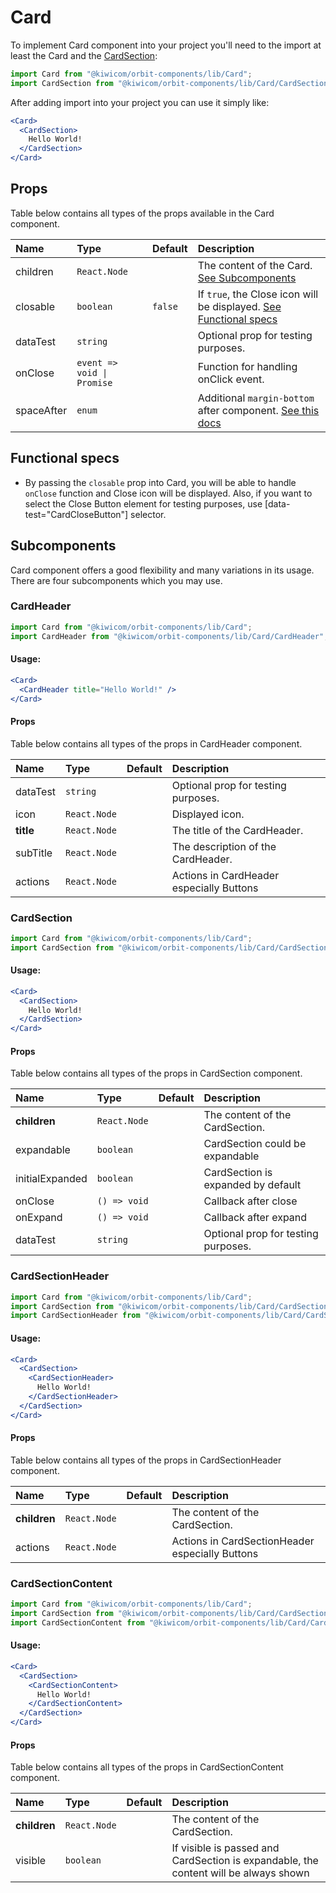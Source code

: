 # Card
To implement Card component into your project you'll need to the import at least the Card and the [CardSection](#cardsection):
```jsx
import Card from "@kiwicom/orbit-components/lib/Card";
import CardSection from "@kiwicom/orbit-components/lib/Card/CardSection";
```
After adding import into your project you can use it simply like:
```jsx
<Card>
  <CardSection>
    Hello World!
  </CardSection>
</Card>
```
## Props
Table below contains all types of the props available in the Card component.

| Name          | Type                          | Default         | Description                      |
| :------------ | :---------------------------- | :-------------- | :------------------------------- |
| children      | `React.Node`                  |                 | The content of the Card. [See Subcomponents](#sub-components)
| closable      | `boolean`                     | `false`         | If `true`, the Close icon will be displayed. [See Functional specs](#functional-specs)
| dataTest      | `string`                      |                 | Optional prop for testing purposes.
| onClose       | `event => void \| Promise`    |                 | Function for handling onClick event.
| spaceAfter    | `enum`                        |                 | Additional `margin-bottom` after component. [See this docs](https://github.com/kiwicom/orbit-components/tree/master/src/common/getSpacingToken)

## Functional specs
* By passing the `closable` prop into Card, you will be able to handle `onClose` function and Close icon will be displayed. Also, if you want to select the Close Button element for testing purposes, use [data-test="CardCloseButton"] selector.

## Subcomponents
Card component offers a good flexibility and many variations in its usage. There are four subcomponents which you may use.

### CardHeader
```jsx
import Card from "@kiwicom/orbit-components/lib/Card";
import CardHeader from "@kiwicom/orbit-components/lib/Card/CardHeader";
```
#### Usage:
```jsx
<Card>
  <CardHeader title="Hello World!" />
</Card>
```

#### Props
Table below contains all types of the props in CardHeader component.

| Name          | Type                  | Default         | Description                      |
| :------------ | :---------------------| :-------------- | :------------------------------- |
| dataTest      | `string`              |                 | Optional prop for testing purposes.
| icon          | `React.Node`          |                 | Displayed icon.
| **title**     | `React.Node`          |                 | The title of the CardHeader.
| subTitle      | `React.Node`          |                 | The description of the CardHeader.
| actions       | `React.Node`          |                 | Actions in CardHeader especially Buttons


### CardSection
```jsx
import Card from "@kiwicom/orbit-components/lib/Card";
import CardSection from "@kiwicom/orbit-components/lib/Card/CardSection";
```
#### Usage:
```jsx
<Card>
  <CardSection>
    Hello World!
  </CardSection>
</Card>
```

#### Props
Table below contains all types of the props in CardSection component.

| Name            | Type                  | Default         | Description                      |
| :---------------| :---------------------| :-------------- | :------------------------------- |
| **children**    | `React.Node`          |                 | The content of the CardSection.
| expandable      | `boolean`             |                 | CardSection could be expandable
| initialExpanded | `boolean`             |                 | CardSection is expanded by default
| onClose         | `() => void`          |                 | Callback after close
| onExpand        | `() => void`          |                 | Callback after expand
| dataTest        | `string`              |                 | Optional prop for testing purposes.


### CardSectionHeader
```jsx
import Card from "@kiwicom/orbit-components/lib/Card";
import CardSection from "@kiwicom/orbit-components/lib/Card/CardSection";
import CardSectionHeader from "@kiwicom/orbit-components/lib/Card/CardSection/CardSectionHeader";
```
#### Usage:
```jsx
<Card>
  <CardSection>
    <CardSectionHeader>
      Hello World!
    </CardSectionHeader>
  </CardSection>
</Card>
```

#### Props
Table below contains all types of the props in CardSectionHeader component.

| Name            | Type                  | Default         | Description                      |
| :---------------| :---------------------| :-------------- | :------------------------------- |
| **children**    | `React.Node`          |                 | The content of the CardSection.
| actions         | `React.Node`          |                 | Actions in CardSectionHeader especially Buttons 


### CardSectionContent
```jsx
import Card from "@kiwicom/orbit-components/lib/Card";
import CardSection from "@kiwicom/orbit-components/lib/Card/CardSection";
import CardSectionContent from "@kiwicom/orbit-components/lib/Card/CardSection/CardSectionContent";
```
#### Usage:
```jsx
<Card>
  <CardSection>
    <CardSectionContent>
      Hello World!
    </CardSectionContent>
  </CardSection>
</Card>
```

#### Props
Table below contains all types of the props in CardSectionContent component.

| Name            | Type                  | Default         | Description                      |
| :---------------| :---------------------| :-------------- | :------------------------------- |
| **children**    | `React.Node`          |                 | The content of the CardSection.
| visible         | `boolean`             |                 | If visible is passed and CardSection is expandable, the content will be always shown

